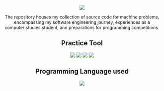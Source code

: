 <p align="center">
  <img src="https://github.com/decimozs/arsenals/assets/106976520/bef88897-7401-4f90-ab8d-e73e2433be7c"/>
  <p align="center">The repository houses my collection of source code for machine problems, encompassing my software engineering journey, experiences as a computer studies student, and preparations for programming competitions.
  </p>
  <h2 align="center">Practice Tool</h2>
  <div style="flex" align="center">
    <img src="https://img.shields.io/badge/-Hackerrank-2EC866?style=for-the-badge&logo=HackerRank&logoColor=white"/>
    <img src="https://img.shields.io/badge/LeetCode-000000?style=for-the-badge&logo=LeetCode&logoColor=#d16c06"/>
    <img src="https://img.shields.io/badge/Codewars-B1361E?style=for-the-badge&logo=codewars&logoColor=grey"/>
    <img src="https://img.shields.io/badge/GeeksforGeeks-gray?style=for-the-badge&logo=geeksforgeeks&logoColor=35914c"/>
  </div>
  <h2 align="center">Programming Language used</h2>
  <div align="center">
    <img src="https://img.shields.io/badge/java-%23ED8B00.svg?style=for-the-badge&logo=openjdk&logoColor=white"/>
  </div>
</p>
 
 
 

